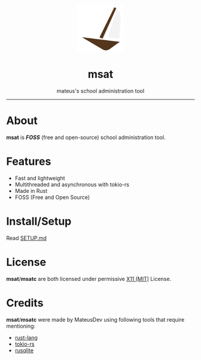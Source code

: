 <div align=center>
    <img src="promo/logo.svg" width=25%>
    <h1>msat</h1>
    <p>mateus's school administration tool</p>
</div>

---

# About

**msat** is ***FOSS*** (free and open-source) school administration tool.

# Features

- Fast and lightweight
- Multithreaded and asynchronous with tokio-rs
- Made in Rust
- FOSS (Free and Open Source)

# Install/Setup

Read [SETUP.md](setup.md)

# License

**msat**/**msatc** are both licensed under permissive [X11 (MIT)](LICENSE) License.

# Credits

**msat**/**msatc** were made by MateusDev using following tools that require mentioning:
- [rust-lang](https://www.rust-lang.org/)
- [tokio-rs](https://github.com/tokio-rs/tokio)
- [rusqlite](https://github.com/rusqlite/rusqlite)
